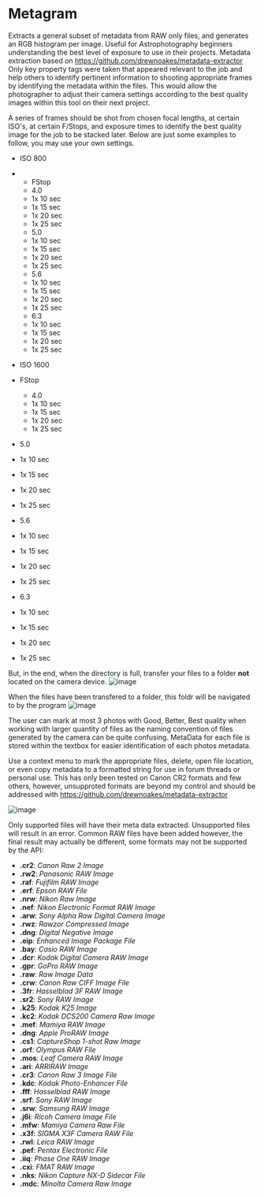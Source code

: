 # Metagram
Extracts a general subset of metadata from RAW only files, and generates an RGB histogram per image. Useful for Astrophotography beginners understanding the best level of exposure to use in their projects. Metadata extraction based on https://github.com/drewnoakes/metadata-extractor Only key property tags were taken that appeared relevant to the job and help others to identify pertinent information to shooting appropriate frames by identifying the metadata within the files. This would allow the photographer to adjust their camera settings according to the best quality images within this tool on their next project.

A series of frames should be shot from chosen focal lengths, at certain ISO's, at certain F/Stops, and exposure times to identify the best quality image for the job to be stacked later. Below are just some examples to follow, you may use your own settings. 

- ISO 800
- - FStop
   - 4.0
   - 1x 10 sec
   - 1x 15 sec
   - 1x 20 sec
   - 1x 25 sec
  - 5.0
   - 1x 10 sec
   - 1x 15 sec
   - 1x 20 sec
   - 1x 25 sec
  - 5.6
   - 1x 10 sec
   - 1x 15 sec
   - 1x 20 sec
   - 1x 25 sec
  - 6.3
   - 1x 10 sec
   - 1x 15 sec
   - 1x 20 sec
   - 1x 25 sec

- ISO 1600
 - FStop
   - 4.0
   - 1x 10 sec
   - 1x 15 sec
   - 1x 20 sec
   - 1x 25 sec
  - 5.0
   - 1x 10 sec
   - 1x 15 sec
   - 1x 20 sec
   - 1x 25 sec
  - 5.6
   - 1x 10 sec
   - 1x 15 sec
   - 1x 20 sec
   - 1x 25 sec
  - 6.3
   - 1x 10 sec
   - 1x 15 sec
   - 1x 20 sec
   - 1x 25 sec

But, in the end, when the directory is full, transfer your files to a folder **not** located on the camera device.
![image](https://user-images.githubusercontent.com/987794/235718454-7e43aeb8-31d6-4341-90da-6e70203e3a40.png)

When the files have been transfered to a folder, this foldr will be navigated to by the program
![image](https://user-images.githubusercontent.com/987794/235718011-7a8d454b-6954-4310-8bc1-1de21dc61fb7.png)


The user can mark at most 3 photos with Good, Better, Best quality when working with larger quantity of files as the naming convention of files generated by the camera can be quite confusing. MetaData for each file is stored within the textbox for easier identification of each photos metadata.

Use a context menu to mark the appropriate files, delete, open file location, or even copy metadata to a formatted string for use in forum threads or personal use. This has only been tested on Canon CR2 formats and few others, however, unsupproted formats are beyond my control and should be addressed with https://github.com/drewnoakes/metadata-extractor

![image](https://user-images.githubusercontent.com/987794/235715436-444926a6-257b-4c78-8fe4-093163b1a2ed.png)

Only supported files will have their meta data extracted. Unsupported files will result in an error. Common RAW files have been added however, the final result may actually be different, some formats may not be supported by the API:
- **.cr2**:
	*Canon Raw 2 Image*
- **.rw2**:
	*Panasonic RAW Image*
- **.raf**:
	*Fujifilm RAW Image*
- **.erf**:
	*Epson RAW File*
- **.nrw**:
	*Nikon Raw Image*
- **.nef**:
	*Nikon Electronic Format RAW Image*
- **.arw**:
	*Sony Alpha Raw Digital Camera Image*
- **.rwz**:
	*Rawzor Compressed Image*
- **.dng**:
	*Digital Negative Image*
- **.eip**:
	*Enhanced Image Package File*
- **.bay**:
	*Casio RAW Image*
- **.dcr**:
	*Kodak Digital Camera RAW Image*
- **.gpr**:
	*GoPro RAW Image*
- **.raw**:
	*Raw Image Data*
- **.crw**:
	*Canon Raw CIFF Image File*
- **.3fr**:
	*Hasselblad 3F RAW Image*
- **.sr2**:
	*Sony RAW Image*
- **.k25**:
	*Kodak K25 Image*
- **.kc2**:
	*Kodak DCS200 Camera Raw Image*
- **.mef**:
	*Mamiya RAW Image*
- **.dng**:
	*Apple ProRAW Image*
- **.cs1**:
	*CaptureShop 1-shot Raw Image*
- **.orf**:
	*Olympus RAW File*
- **.mos**:
	*Leaf Camera RAW Image*
- **.ari**:
	*ARRIRAW Image*
- **.cr3**:
	*Canon Raw 3 Image File*
- **.kdc**:
	*Kodak Photo-Enhancer File*
- **.fff**:
	*Hasselblad RAW Image*
- **.srf**:
	*Sony RAW Image*
- **.srw**:
	*Samsung RAW Image*
- **.j6i**:
	*Ricoh Camera Image File*
- **.mfw**:
	*Mamiya Camera Raw File*
- **.x3f**:
	*SIGMA X3F Camera RAW File*
- **.rwl**:
	*Leica RAW Image*
- **.pef**:
	*Pentax Electronic File*
- **.iiq**:
	*Phase One RAW Image*
- **.cxi**:
	*FMAT RAW Image*
- **.nks**:
	*Nikon Capture NX-D Sidecar File*
- **.mdc**:
	*Minolta Camera Raw Image*
